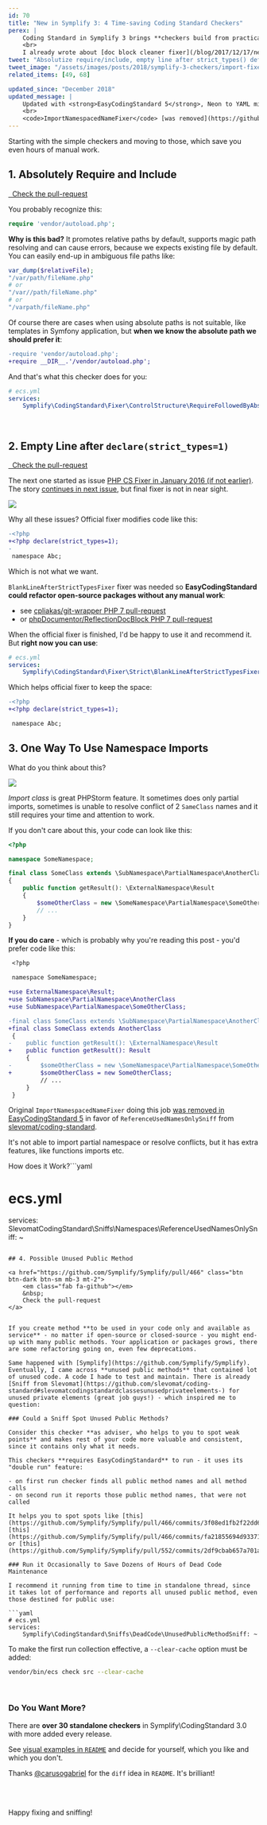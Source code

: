 ```yaml
---
id: 70
title: "New in Symplify 3: 4 Time-saving Coding Standard Checkers"
perex: |
    Coding Standard in Symplify 3 brings **checkers build from practical use in PHPStorm**. It can do lot of work for you, like add getters, remove trailing spaces, but has still some room for automation and improvement.
    <br>
    I already wrote about [doc block cleaner fixer](/blog/2017/12/17/new-in-symplify-3-doc-block-cleaner-fixer/) and here 4 more checkers, **that saves you from monkey-typing and let you focus on algorithms**.
tweet: "Absolutize require/include, empty line after strict_types() definition, import all the names and the best - unused public methods. Welcome and use new checkers in Symplify 3 Coding Standard #codingstandar #phpcsfixer #phpcodesniffer #php"
tweet_image: "/assets/images/posts/2018/symplify-3-checkers/import-fixer.png"
related_items: [49, 68]

updated_since: "December 2018"
updated_message: |
    Updated with <strong>EasyCodingStandard 5</strong>, Neon to YAML migration and <code>checkers</code> to <code>services</code> migration.
    <br>
    <code>ImportNamespacedNameFixer</code> [was removed](https://github.com/Symplify/Symplify/pull/1110) in favor of <code>ReferenceUsedNamesOnlySniff</code> from <a href="https://github.com/slevomat/coding-standard">slevomat/coding-standard</a>
---
```


Starting with the simple checkers and moving to those, which save you even hours of manual work.

## 1. Absolutely Require and Include

<a href="https://github.com/Symplify/Symplify/pull/385" class="btn btn-dark btn-sm mb-3 mt-2">
    <em class="fab fa-github"></em>
    &nbsp;
    Check the pull-request
</a>


You probably recognize this:

```php
require 'vendor/autoload.php';
```

**Why is this bad?** It promotes relative paths by default, supports magic path resolving and can cause errors, because we expects existing file by default. You can easily end-up in ambiguous file paths like:

```php
var_dump($relativeFile);
"/var/path/fileName.php"
# or
"/var//path/fileName.php"
# or
"/varpath/fileName.php"
```


Of course there are cases when using absolute paths is not suitable, like templates in Symfony application, but **when we know the absolute path we should prefer it**:

```diff
-require 'vendor/autoload.php';
+require __DIR__.'/vendor/autoload.php';
```

And that's what this checker does for you:

```yaml
# ecs.yml
services:
    Symplify\CodingStandard\Fixer\ControlStructure\RequireFollowedByAbsolutePathFixer: ~
```

<br>

## 2. Empty Line after `declare(strict_types=1)`

<a href="https://github.com/Symplify/Symplify/pull/443" class="btn btn-dark btn-sm mb-3 mt-2">
    <em class="fab fa-github"></em>
    &nbsp;
    Check the pull-request
</a>

The next one started as issue [PHP CS Fixer in January 2016 (if not earlier)](https://github.com/FriendsOfPHP/PHP-CS-Fixer/issues/1793). The story [continues in next issue](https://github.com/FriendsOfPHP/PHP-CS-Fixer/issues/2062), but final fixer is not in near sight.

<img src="/assets/images/posts/2018/symplify-3-checkers/long-time.png" class="img-thumbnail">

Why all these issues? Official fixer modifies code like this:

```diff
-<?php
+<?php declare(strict_types=1);
-
 namespace Abc;
```

Which is not what we want.

`BlankLineAfterStrictTypesFixer` fixer was needed so **EasyCodingStandard could refactor open-source packages without any manual work**:

- see [cpliakas/git-wrapper PHP 7 pull-request](https://github.com/cpliakas/git-wrapper/pull/137/files)
- or [phpDocumentor/ReflectionDocBlock PHP 7  pull-request](https://github.com/phpDocumentor/ReflectionDocBlock/pull/137/files)

When the official fixer is finished, I'd be happy to use it and recommend it. But **right now you can use**:

```yaml
# ecs.yml
services:
    Symplify\CodingStandard\Fixer\Strict\BlankLineAfterStrictTypesFixer: ~
```

Which helps official fixer to keep the space:

```diff
-<?php
+<?php declare(strict_types=1);

 namespace Abc;
```

## 3. One Way To Use Namespace Imports

What do you think about this?

<img src="/assets/images/posts/2018/symplify-3-checkers/import-fixer.png" class="img-thumbnail">

*Import class* is great PHPStorm feature. It sometimes does only partial imports, sometimes is unable to resolve conflict of 2 `SameClass` names and it still requires your time and attention to work.

If you don't care about this, your code can look like this:

```php
<?php

namespace SomeNamespace;

final class SomeClass extends \SubNamespace\PartialNamespace\AnotherClass
{
    public function getResult(): \ExternalNamespace\Result
    {
        $someOtherClass = new \SomeNamespace\PartialNamespace\SomeOtherClass;
        // ...
    }
}
```

**If you do care** - which is probably why you're reading this post - you'd prefer code like this:

```diff
 <?php

 namespace SomeNamespace;

+use ExternalNamespace\Result;
+use SubNamespace\PartialNamespace\AnotherClass
+use SubNamespace\PartialNamespace\SomeOtherClass;

-final class SomeClass extends \SubNamespace\PartialNamespace\AnotherClass
+final class SomeClass extends AnotherClass
 {
-    public function getResult(): \ExternalNamespace\Result
+    public function getResult(): Result
     {
-        $someOtherClass = new \SomeNamespace\PartialNamespace\SomeOtherClass;
+        $someOtherClass = new SomeOtherClass;
         // ...
     }
 }
```

Original `ImportNamespacedNameFixer` doing this job [was removed in EasyCodingStandard 5](https://github.com/Symplify/Symplify/pull/1110) in favor of `ReferenceUsedNamesOnlySniff` from [slevomat/coding-standard](https://github.com/slevomat/coding-standard).

It's not able to import partial namespace or resolve conflicts, but it has extra features, like functions imports etc.

How does it Work?```yaml
# ecs.yml
services:
    SlevomatCodingStandard\Sniffs\Namespaces\ReferenceUsedNamesOnlySniff: ~
```

## 4. Possible Unused Public Method

<a href="https://github.com/Symplify/Symplify/pull/466" class="btn btn-dark btn-sm mb-3 mt-2">
    <em class="fab fa-github"></em>
    &nbsp;
    Check the pull-request
</a>


If you create method **to be used in your code only and available as service** - no matter if open-source or closed-source - you might end-up with many public methods. Your application or packages grows, there are some refactoring going on, even few deprecations.

Same happened with [Symplify](https://github.com/Symplify/Symplify). Eventually, I came across **unused public methods** that contained lot of unused code. A code I hade to test and maintain. There is already [Sniff from Slevomat](https://github.com/slevomat/coding-standard#slevomatcodingstandardclassesunusedprivateelements-) for unused private elements (great job guys!) - which inspired me to question:

### Could a Sniff Spot Unused Public Methods?

Consider this checker **as adviser, who helps to you to spot weak points** and makes rest of your code more valuable and consistent, since it contains only what it needs.

This checkers **requires EasyCodingStandard** to run - it uses its "double run" feature:

- on first run checker finds all public method names and all method calls
- on second run it reports those public method names, that were not called

It helps you to spot spots like [this](https://github.com/Symplify/Symplify/pull/466/commits/3f08ed1fb2f22dd6c4a7b46d680adf4ab5a0907d), [this](https://github.com/Symplify/Symplify/pull/466/commits/fa21855694d933716117b2a2db13acac55b86d69) or [this](https://github.com/Symplify/Symplify/pull/552/commits/2df9cbab657a701acb2163f7321216fb782fcf35).

### Run it Occasionally to Save Dozens of Hours of Dead Code Maintenance

I recommend it running from time to time in standalone thread, since it takes lot of performance and reports all unused public method, even those destined for public use:

```yaml
# ecs.yml
services:
    Symplify\CodingStandard\Sniffs\DeadCode\UnusedPublicMethodSniff: ~
```

To make the first run collection effective, a `--clear-cache` option must be added:

```bash
vendor/bin/ecs check src --clear-cache
```

<br>

### Do You Want More?

There are **over 30 standalone checkers** in Symplify\CodingStandard 3.0 with more added every release.

See [visual examples in `README`](https://github.com/Symplify/CodingStandard#rules-overview) and decide for yourself, which you like and which you don't.

Thanks [@carusogabriel](https://twitter.com/carusogabriel) for the `diff` idea in `README`. It's brilliant!

<br><br>

Happy fixing and sniffing!
